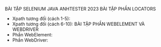 BÀI TẬP SELENIUM JAVA ANHTESTER 2023
BÀI TẬP PHẦN LOCATORS
- Xpath tương đối (cách 1-5):
- Xpath tương đối (cách 6-10):
BÀI TẬP PHẦN WEBELEMENT VÀ WEBDRIVER
- Phần WebElement:
- Phần WebDriver:
